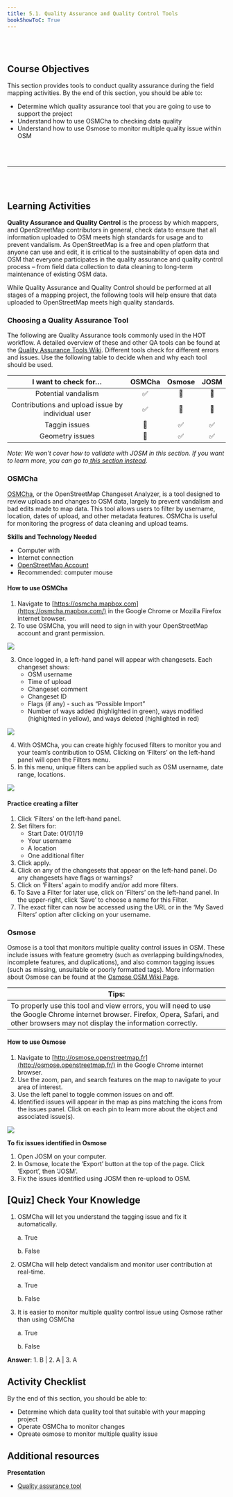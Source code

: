 ```yaml
---
title: 5.1. Quality Assurance and Quality Control Tools
bookShowToC: True
---
```


<br></br>

## Course Objectives

This section provides tools to conduct quality assurance during the field mapping activities. By the end of this section, you should be able to:

* Determine which quality assurance tool that you are going to use to support the project
* Understand how to use OSMCha to checking data quality
* Understand how to use Osmose to monitor multiple quality issue within OSM

<br></br>
***
<br></br>

## Learning Activities

**Quality Assurance and Quality Control** is the process by which mappers, and OpenStreetMap contributors in general, check data to ensure that all information uploaded to OSM meets high standards for usage and to prevent vandalism. As OpenStreetMap is a free and open platform that anyone can use and edit, it is critical to the sustainability of open data and OSM that everyone participates in the quality assurance and quality control process – from field data collection to data cleaning to long-term maintenance of existing OSM data.

While Quality Assurance and Quality Control should be performed at all stages of a mapping project, the following tools will help ensure that data uploaded to OpenStreetMap meets high quality standards.


### Choosing a Quality Assurance Tool

The following are Quality Assurance tools commonly used in the HOT workflow. A detailed overview of these and other QA tools can be found at the [Quality Assurance Tools Wiki](https://wiki.openstreetmap.org/wiki/Quality_assurance). Different tools check for different errors and issues. Use the following table to decide when and why each tool should be used.

| **I want to check for…**  | **OSMCha**  | **Osmose**  |  **JOSM** |
|:---:|:---:|:---:|:---:|
| Potential vandalism  | ✅  | 🔴  | 🔴  |
| Contributions and upload issue by individual user  | ✅  | 🔴  | 🔴  |
| Taggin issues  | 🔴  | ✅  | ✅  |
| Geometry issues  | 🔴  | ✅  | ✅  |

*Note: We won’t cover how to validate with JOSM in this section. If you want to learn more, you can go to[ this section instead](https://docs.google.com/document/d/1W5a8I3B-YCd2HrZKd23yFHxMgqQ7tnpjoZWG8E0Y1-w/edit?usp=drive_link).*


### OSMCha

[OSMCha](https://osmcha.mapbox.com/), or the OpenStreetMap Changeset Analyzer, is a tool designed to review uploads and changes to OSM data, largely to prevent vandalism and bad edits made to map data. This tool allows users to filter by username, location, dates of upload, and other metadata features. OSMCha is useful for monitoring the progress of data cleaning and upload teams.

**Skills and Technology Needed**

* Computer with
* Internet connection
* [OpenStreetMap Account](https://hotosm.github.io/toolbox/pages/digitization-and-editing/3.1.1-opening_osm_accounts/)
* Recommended: computer mouse


#### How to use OSMCha

1. Navigate to [https://osmcha.mapbox.com](https://osmcha.mapbox.com/) in the Google Chrome or Mozilla Firefox internet browser.
2. To use OSMCha, you will need to sign in with your OpenStreetMap account and grant permission.

![](/images/5_quality_assurance/02_quality_assurance_and_quality_control_tools/050201_osmcha(1).gif")

3. Once logged in, a left-hand panel will appear with changesets. Each changeset shows:
    * OSM username
    * Time of upload
    * Changeset comment
    * Changeset ID
    * Flags (if any) - such as “Possible Import”
    * Number of ways added (highlighted in green), ways modified (highighted in yellow), and ways deleted (highlighted in red)


![](/images/5_quality_assurance/02_quality_assurance_and_quality_control_tools/050202_osmcha(2).gif)

4. With OSMCha, you can create highly focused filters to monitor you and your team’s contribution to OSM. Clicking on ‘Filters’ on the left-hand panel will open the Filters menu.
5. In this menu, unique filters can be applied such as OSM username, date range, locations.

![](/images/5_quality_assurance/02_quality_assurance_and_quality_control_tools/050203_osmcha(3).gif)


#### Practice creating a filter

1. Click ‘Filters’ on the left-hand panel.
2. Set filters for:
    * Start Date: 01/01/19
    * Your username
    * A location
    * One additional filter
3. Click apply.
4. Click on any of the changesets that appear on the left-hand panel. Do any changesets have flags or warnings?
5. Click on ‘Filters’ again to modify and/or add more filters.
6. To Save a Filter for later use, click on ‘Filters’ on the left-hand panel. In the upper-right, click ‘Save’ to choose a name for this Filter.
7. The exact filter can now be accessed using the URL or in the ‘My Saved Filters’ option after clicking on your username.


### Osmose

Osmose is a tool that monitors multiple quality control issues in OSM. These include issues with feature geometry (such as overlapping buildings/nodes, incomplete features, and duplications), and also common tagging issues (such as missing, unsuitable or poorly formatted tags). More information about Osmose can be found at the [Osmose OSM Wiki Page](https://wiki.openstreetmap.org/wiki/Osmose).

| **Tips:**  |
|---|
| To properly use this tool and view errors, you will need to use the Google Chrome internet browser. Firefox, Opera, Safari, and other browsers may not display the information correctly.  |


#### How to use Osmose

1. Navigate to [http://osmose.openstreetmap.fr](http://osmose.openstreetmap.fr/) in the Google Chrome internet browser.
2. Use the zoom, pan, and search features on the map to navigate to your area of interest.
3. Use the left panel to toggle common issues on and off.
4. Identified issues will appear in the map as pins matching the icons from the issues panel. Click on each pin to learn more about the object and associated issue(s).

![](/images/5_quality_assurance/02_quality_assurance_and_quality_control_tools/050204_osmose.gif)


**To fix issues identified in Osmose**

1. Open JOSM on your computer.
2. In Osmose, locate the ‘Export’ button at the top of the page. Click ‘Export’, then ‘JOSM’.
3. Fix the issues identified using JOSM then re-upload to OSM.


## [Quiz] Check Your Knowledge

1. OSMCha will let you understand the tagging issue and fix it automatically.

    a. True

    b. False

2. OSMCha will help detect vandalism and monitor user contribution at real-time.

    a. True

    b. False

3. It is easier to monitor multiple quality control issue using Osmose rather than using OSMCha

    a. True
   
    b. False

**Answer**: 1. B | 2. A | 3. A

## Activity Checklist

By the end of this section, you should be able to:

- Determine which data quality tool that suitable with your mapping project
- Operate OSMCha to monitor changes
- Opreate osmose to monitor multiple quality issue


## Additional resources

**Presentation**

* [Quality assurance tool](https://docs.google.com/presentation/d/1mn0ahFOCiz9DhrWmYFt1nrC25c7WQjODvXG6pTRJ-Jo/edit?usp=sharing)